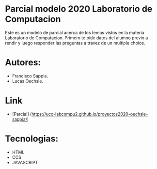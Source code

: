 # Parcial modelo 2020 Laboratorio de Computacion

Este es un modelo de parcial acerca de los temas vistos en la materia Laboratorio
de Computacion. Primero te pide datos del alumno previo a rendir y luego responder
las preguntas a travez de un multiple choice.

# Autores:
 - Francisco Sappia.
 - Lucas Oechsle.

# Link
   - [Parcial] (https://ucc-labcompu2.github.io/proyectos2020-oechsle-sappia/)

# Tecnologias:

  - HTML 
  - CCS
  - JAVASCRIPT